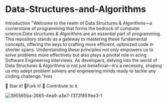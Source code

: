 # Data-Structures-and-Algorithms

Introduction
"Welcome to the realm of Data Structures & Algorithms—a cornerstone of programming that forms the bedrock of computer science.Data structures & Algorithms are an essential part of programming. This repository stands as a gateway to mastering these fundamental concepts, offering the keys to crafting more efficient, optimized code in shorter spans. Understanding these principles not only empowers us to solve problems more effectively but also plays a pivotal role in acing Software Engineering interviews. As developers, delving into the world of Data Structures & Algorithms is not just beneficial—it's a necessity, shaping us into adept problem solvers and engineering minds ready to tackle any coding challenge."hms

🌟 Star it! 🍴Fork it! 🤝 Contribute to it.

![395565ba-2665-4ea9-a3e7-f372f851fee3-1](https://github.com/sadman-ichha/Data-Structures-and-Algorithms/assets/89066510/7c87cb9d-9c1d-4f3e-89af-86e9969d2037)
